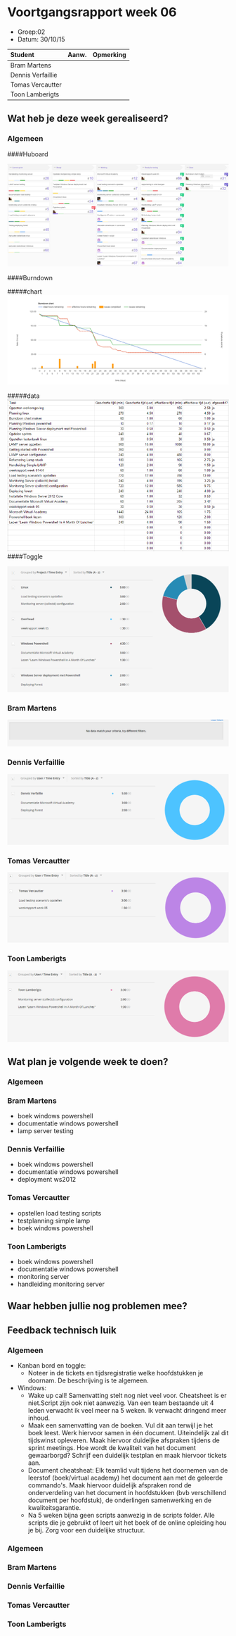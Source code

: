 # Voortgangsrapport week 06

* Groep:02
* Datum: 30/10/15

| Student  | Aanw. | Opmerking |
| :---     | :---  | :---      |
| Bram Martens |       |           |
| Dennis Verfaillie |       |           |
| Tomas Vercautter |       |           |
| Toon Lamberigts |       |           |

## Wat heb je deze week gerealiseerd?

### Algemeen

####Huboard

![alt Huboard](images/huboard/week06.PNG)

####Burndown

#####chart
![alt burndownChart](images/week06/burndown/chart.PNG)

#####data
![alt burndowntasks](images/week06/burndown/tasks.PNG)
####Toggle

![alt tasks](images/week06/tasks.PNG)

### Bram Martens

![alt Bram](images/week06/bram.PNG)

### Dennis Verfaillie

![alt Dennis](images/week06/dennis.PNG)

### Tomas Vercautter

![alt Tomas](images/week06/tomas.PNG)

### Toon Lamberigts

![alt Toon](images/week06/toon.PNG)

## Wat plan je volgende week te doen?

### Algemeen
### Bram Martens
* boek windows powershell
* documentatie windows powershell
* lamp server testing

### Dennis Verfaillie 
* boek windows powershell
* documentatie windows powershell 
* deployment ws2012

### Tomas Vercautter
* opstellen load testing scripts
* testplanning simple lamp
* boek windows powershell

### Toon Lamberigts
* boek windows powershell
* documentatie windows powershell
* monitoring server
* handleiding monitoring server

## Waar hebben jullie nog problemen mee?

## Feedback technisch luik

### Algemeen
* Kanban bord en toggle:
    * Noteer in de tickets en tijdsregistratie welke hoofdstukken je doornam. De beschrijving is te algemeen. 
* Windows:
    * Wake up call! Samenvatting stelt nog niet veel voor. Cheatsheet is er niet.Script zijn ook niet aanwezig. Van een team bestaande uit 4 leden verwacht ik veel meer na 5 weken. Ik verwacht dringend meer inhoud.  
    * Maak een samenvatting van de boeken. Vul dit aan terwijl je het boek leest. Werk hiervoor samen in één document. Uiteindelijk zal dit tijdswinst opleveren. Maak hiervoor duideljke afspraken tijdens de sprint meetings. Hoe wordt de kwaliteit van het document gewaarborgd? Schrijf een duidelijk testplan en maak hiervoor tickets aan.
    * Document cheatsheat: Elk teamlid vult tijdens het doornemen van de leerstof (boek/virtual academy) het document aan met de geleerde commando's. Maak hiervoor duidelijk afspraken rond de onderverdeling van het document in hoofdstukken (bvb verschillend document per hoofdstuk), de onderlingen samenwerking en de kwaliteitsgarantie.
    * Na 5 weken bijna geen scripts aanwezig in de scripts folder.  Alle scripts die je gebruikt of leert uit het boek of de online opleiding hou je bij. Zorg voor een duidelijke structuur.

### Algemeen
### Bram Martens
### Dennis Verfaillie
### Tomas Vercautter
### Toon Lamberigts

